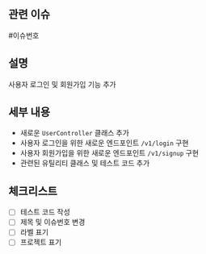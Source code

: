 ## 관련 이슈
#이슈번호

## 설명
사용자 로그인 및 회원가입 기능 추가

## 세부 내용
- 새로운 `UserController` 클래스 추가
- 사용자 로그인을 위한 새로운 엔드포인트 `/v1/login` 구현
- 사용자 회원가입을 위한 새로운 엔드포인트 `/v1/signup` 구현
- 관련된 유틸리티 클래스 및 테스트 코드 추가

## 체크리스트
 - [ ] 테스트 코드 작성
 - [ ] 제목 및 이슈번호 변경
 - [ ] 라벨 표기
 - [ ] 프로젝트 표기
